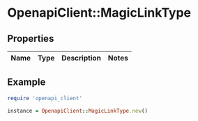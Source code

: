 # OpenapiClient::MagicLinkType

## Properties

| Name | Type | Description | Notes |
| ---- | ---- | ----------- | ----- |

## Example

```ruby
require 'openapi_client'

instance = OpenapiClient::MagicLinkType.new()
```
